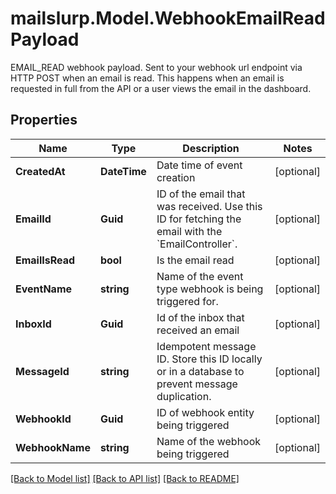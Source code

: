 # mailslurp.Model.WebhookEmailReadPayload
EMAIL_READ webhook payload. Sent to your webhook url endpoint via HTTP POST when an email is read. This happens when an email is requested in full from the API or a user views the email in the dashboard.
## Properties

Name | Type | Description | Notes
------------ | ------------- | ------------- | -------------
**CreatedAt** | **DateTime** | Date time of event creation | [optional] 
**EmailId** | **Guid** | ID of the email that was received. Use this ID for fetching the email with the &#x60;EmailController&#x60;. | [optional] 
**EmailIsRead** | **bool** | Is the email read | [optional] 
**EventName** | **string** | Name of the event type webhook is being triggered for. | [optional] 
**InboxId** | **Guid** | Id of the inbox that received an email | [optional] 
**MessageId** | **string** | Idempotent message ID. Store this ID locally or in a database to prevent message duplication. | [optional] 
**WebhookId** | **Guid** | ID of webhook entity being triggered | [optional] 
**WebhookName** | **string** | Name of the webhook being triggered | [optional] 

[[Back to Model list]](../README#documentation-for-models) [[Back to API list]](../README#documentation-for-api-endpoints) [[Back to README]](../README)

